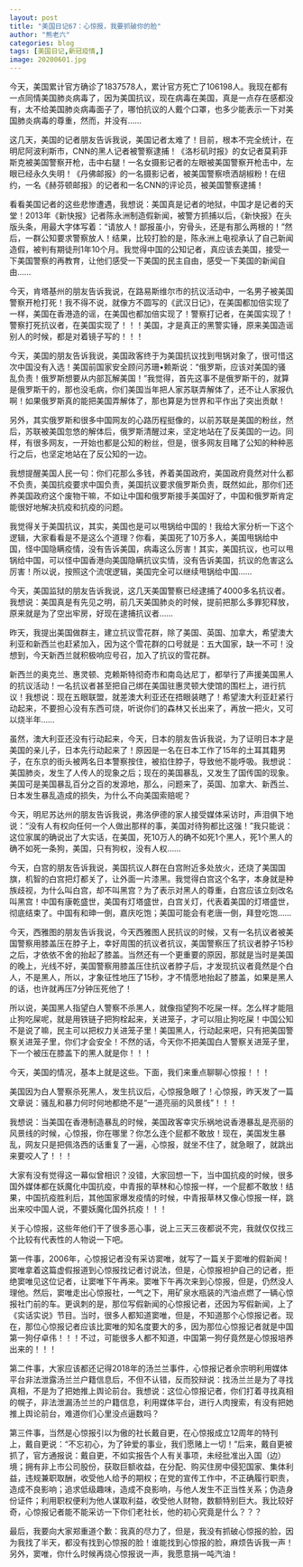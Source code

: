 ```yaml
---
layout: post
title: "美国日记67：心惊报，我要抓破你的脸"
author: "熊老六"
categories: blog
tags: [美国日记,新冠疫情,]
image: 20200601.jpg
---
```

​​​​​​今天，美国累计官方确诊了1837578人，累计官方死亡了106198人。我现在都有一点同情美国肺炎病毒了，因为美国抗议，现在病毒在美国，真是一点存在感都没有，太不给美国肺炎病毒面子了，哪怕抗议的人戴个口罩，也多少能表示一下对美国肺炎病毒的尊重，然而，并没有……

这几天，美国的记者朋友告诉我说，美国记者太难了！目前，根本不完全统计，在明尼阿波利斯市，CNN的黑人记者被警察逮捕！《洛杉矶时报》的女记者莫莉菲斯克被美国警察开枪，击中右腿！一名女摄影记者的左眼被美国警察开枪击中，左眼已经永久失明！《丹佛邮报》的一名摄影记者，被美国警察喷洒胡椒粉！在纽约，一名《赫芬顿邮报》的记者和一名CNN的评论员，被美国警察逮捕！

看看美国记者的这些悲惨遭遇，我想说：美国真是记者的地狱，中国才是记者的天堂！2013年《新快报》记者陈永洲制造假新闻，被警方抓捕以后，《新快报》在头版头条，用最大字体写着：“请放人！鄙报虽小，穷骨头，还是有那么两根的！”然后，一群公知要求警察放人！结果，比较打脸的是，陈永洲上电视承认了自己新闻造假，被判有期徒刑1年10个月。我觉得中国的公知记者，真应该去美国，接受一下美国警察的再教育，让他们感受一下美国的民主自由，感受一下美国的新闻自由……

今天，肯塔基州的朋友告诉我说，在路易斯维尔市的抗议活动中，一名男子被美国警察开枪打死！我不得不说，就像方不圆写的《武汉日记》，在美国都加倍实现了一样，美国在香港造的谣，在美国也都加倍实现了！警察打记者，在美国实现了！警察打死抗议者，在美国实现了！！！美国，才是真正的黑警实锤，原来美国造谣别人的时候，都是对着镜子写的！！！

今天，美国的朋友告诉我说，美国政客终于为美国抗议找到甩锅对象了，很可惜这次中国没有入选！美国前国家安全顾问苏珊•赖斯说：“俄罗斯，应该对美国的骚乱负责！俄罗斯想要从内部瓦解美国！”我觉得，首先这事不是俄罗斯干的，就算是俄罗斯干的，那也没毛病，你们美国当年把人家苏联弄解体了，还不让人家报仇啊！如果俄罗斯真的能把美国弄解体了，那也算是为世界和平作出了突出贡献！

另外，其实俄罗斯和很多中国网友的心路历程挺像的，以前苏联是美国的粉丝，然后，苏联被美国忽悠的解体后，俄罗斯清醒过来，坚定地站在了反美国的一边。同样，有很多网友，一开始也都是公知的粉丝，但是，很多网友目睹了公知的种种恶行之后，也坚定地站在了反公知的一边。

我想提醒美国人民一句：你们花那么多钱，养着美国政府，美国政府竟然对什么都不负责，美国抗疫要求中国负责，美国抗议要求俄罗斯负责，既然如此，那你们还养美国政府这个废物干嘛，不如让中国和俄罗斯接手美国好了，中国和俄罗斯肯定能很好地解决抗疫和抗疫的问题。

我觉得关于美国抗议，其实，美国也是可以甩锅给中国的！我给大家分析一下这个逻辑，大家看看是不是这么个道理？你看，美国死了10万多人，美国甩锅给中国，怪中国隐瞒疫情，没有告诉美国，病毒这么厉害！其实，美国抗议，也可以甩锅给中国，可以怪中国香港向美国隐瞒抗议实情，没有告诉美国，抗议的危害这么厉害！所以说，按照这个流氓逻辑，美国完全可以继续甩锅给中国……

今天，美国监狱的朋友告诉我说，这几天美国警察已经逮捕了4000多名抗议者。我想说：美国真是有先见之明，前几天美国肺炎的时候，提前把那么多罪犯释放，原来就是为了空出牢房，好现在逮捕抗议者……

昨天，我提出美国做群主，建立抗议雪花群，除了美国、英国、加拿大，希望澳大利亚和新西兰也赶紧加入，因为这个雪花群的口号就是：五大国家，缺一不可！没想到，今天新西兰就积极响应号召，加入了抗议的雪花群。

新西兰的奥克兰、惠灵顿、克赖斯特彻奇市和南岛达尼丁，都举行了声援美国黑人的抗议活动！一名抗议者甚至把自己绑在美国驻惠灵顿大使馆的围栏上，进行抗议！我想说：现在五眼联盟，就差澳大利亚还在捂眼装瞎了！希望澳大利亚赶紧行动起来，不要担心没有东西可烧，听说你们的森林又长出来了，再放一把火，又可以烧半年……

虽然，澳大利亚还没有行动起来，今天，日本的朋友告诉我说，为了证明日本才是美国的亲儿子，日本先行动起来了！原因是一名在日本工作了15年的土耳其籍男子，在东京的街头被两名日本警察按住，被掐住脖子，导致他不能呼吸。我想说：美国肺炎，发生了人传人的现象之后；现在的美国暴乱，又发生了国传国的现象。美国可是美国暴乱百分之百的发源地，那么，问题来了，英国、加拿大、新西兰、日本发生暴乱造成的损失，为什么不向美国索赔呢？

今天，明尼苏达州的朋友告诉我说，弗洛伊德的家人接受媒体采访时，声泪俱下地说：“没有人有权向任何一个人做出那样的事，美国对待狗都比这强！”我只能说：这位家属的确说出了大实话，在美国，死10万人的确不如死1个黑人，死1个黑人的确不如死一条狗，美国，只有狗权，没有人权……

今天，白宫的朋友告诉我说，美国抗议人群在白宫附近多处放火，还烧了美国国旗，机智的白宫把灯都关了，让外面一片漆黑。我觉得白宫这个名字，本身就是种族歧视，为什么叫白宫，却不叫黑宫？为了表示对黑人的尊重，白宫应该立刻改名叫黑宫！中国有康乾盛世，美国有灯塔盛世，白宫关灯，代表着美国的灯塔盛世，彻底结束了。中国有和珅一倒，嘉庆吃饱；美国可能会有老唐一倒，拜登吃饱……

今天，西雅图的朋友告诉我说，今天西雅图人民抗议的时候，又有一名抗议者被美国警察用膝盖压在脖子上，幸好周围的抗议者抗议，美国警察压了抗议者脖子15秒之后，才依依不舍的抬起了膝盖。当然还有一个更重要的原因，那就是当时是美国的晚上，光线不好，美国警察用膝盖压住抗议者脖子后，才发现抗议者竟然是个白人，不是黑人，所以，才象征性地压了15秒，才不情愿地抬起了膝盖，如果是黑人的话，也许就再压7分钟压死他了！

所以说，美国黑人指望白人警察不杀黑人，就像指望狗不吃屎一样。怎么样才能阻止狗吃屎呢，就是用铁链子把狗栓起来，关进笼子，才可以阻止狗吃屎！中国公知不是说了嘛，民主可以把权力关进笼子里！美国黑人，行动起来吧，只有把美国警察关进笼子里，你们才会安全！不然的话，今天你不把美国白人警察关进笼子里，下一个被压在膝盖下的黑人就是你！！！

今天，美国的情况，基本上就是这些。下面，我们来重点聊聊心惊报！！！

美国因为白人警察杀死黑人，发生抗议后，心惊报急眼了！心惊报，昨天发了一篇文章说：骚乱和暴力何时何地都绝不是“一道亮丽的风景线”！！！

我想说：当美国在香港制造暴乱的时候，美国政客幸灾乐祸地说香港暴乱是亮丽的风景线的时候，心惊报，你在哪里？你怎么连个屁都不敢放！现在，美国发生暴乱，网友只是把佩洛西的话重复了一遍，心惊报，就坐不住了，就急眼了，就跳出来要咬人了！！！

大家有没有觉得这一幕似曾相识？没错，大家回想一下，当中国抗疫的时候，很多国外媒体都在妖魔化中国抗疫，中青报的草林和心惊报一样，一个屁都不敢放！结果，中国抗疫胜利后，其他国家爆发疫情的时候，中青报草林又像心惊报一样，跳出来咬中国人说，不要妖魔化国外抗疫！！！

关于心惊报，这些年他们干了很多恶心事，说上三天三夜都说不完，我就仅仅找三个比较有代表性的人物说一下吧。

第一件事，2006年，心惊报记者没有采访窦唯，就写了一篇关于窦唯的假新闻！窦唯拿着这篇虚假报道到心惊报找记者讨说法，但是，心惊报袒护自己的记者，拒绝窦唯见这位记者，让窦唯下午再来。窦唯下午再次来到心惊报，但是，仍然没人理他。然后，窦唯走出心惊报社，一气之下，用矿泉水瓶装的汽油点燃了一辆心惊报社门前的车。更讽刺的是，那位写假新闻的心惊报记者，还因为写假新闻，上了《实话实说》节目。当时，很多人都知道窦唯，但是，不知道那个心惊报记者。现在，那位心惊报记者应该比窦唯的知名度要大的多，因为那位心惊报记者就是中国第一狗仔卓伟！！！不过，可能很多人都不知道，中国第一狗仔竟然是心惊报培养出来的！！！

第二件事，大家应该都还记得2018年的汤兰兰事件，心惊报记者佘宗明利用媒体平台非法泄露汤兰兰户籍信息后，不但不认错，反而狡辩说：找汤兰兰是为了寻找真相，不是为了把她推上舆论前台。我想说：这位心惊报记者，你们打着寻找真相的幌子，非法泄漏汤兰兰的户籍信息，利用媒体平台，进行人肉搜索，有没有把她推上舆论前台，难道你们心里没点逼数吗？

第三件事，当然是心惊报引以为傲的社长戴自更，在心惊报成立12周年的特刊上，戴自更说：“不忘初心，为了钟爱的事业，我们愿赌上一切！”后来，戴自更被抓了，官方通报说：戴自更，不如实报告个人有关事项，未经批准出入国（边）境；拥有非上市公司股份，获取巨额收益，在分配、购买住房中侵犯国家、集体利益，违规兼职取酬，收受他人给予的期权；在党的宣传工作中，不正确履行职责，造成不良影响；追求低级趣味，造成不良影响，与他人发生不正当性关系；伪造身份证件；利用职权便利为他人谋取利益，收受他人财物，数额特别巨大。我比较好奇，心惊报记者能不能采访一下你们老社长，他的初心究竟是什么？？？

最后，我要向大家郑重道个歉：我真的尽力了，但是，我没有抓破心惊报的脸，因为我找了半天，都没有找到心惊报的脸！谁能找到心惊报的脸，麻烦告诉我一声！另外，窦唯，你什么时候再烧心惊报说一声，我愿意捐一吨汽油！​​​​